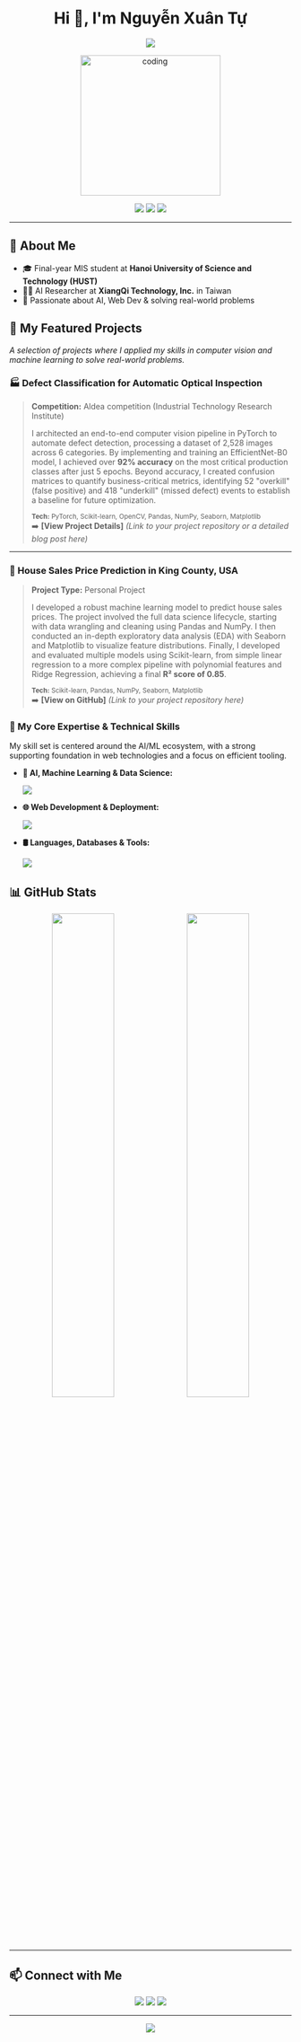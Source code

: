 <h1 align="center">Hi 👋, I'm Nguyễn Xuân Tự</h1>
 
<p align="center">
  <img src="https://readme-typing-svg.herokuapp.com?font=Fira+Code&weight=500&size=24&duration=3000&pause=1000&color=36BCF7&center=true&vCenter=true&width=600&lines=AI+Researcher+%7C+Software+Developer;AI+Projects+%2F+Web+%2F+Mobile;Always+learning+%E2%9C%A8+Building+cool+things" />
</p>


<p align="center">
  <img src="https://media1.giphy.com/media/v1.Y2lkPTc5MGI3NjExdmt2Z20waXF3Z2czZmxmN3p1dmJmZjJzZ2VhbXY3djluN2YweDRxdSZlcD12MV9pbnRlcm5hbF9naWZfYnlfaWQmY3Q9Zw/EZr27ZbJwmjE9PGyLN/giphy.gif" width="250" alt="coding" />
</p>

<p align="center">
  <a href="mailto:huytunguyen03@gmail.com"><img src="https://img.shields.io/badge/Email-F54A4A?style=for-the-badge&logo=gmail&logoColor=white" /></a>
  <a href="https://github.com/XuanTu2002"><img src="https://img.shields.io/badge/GitHub-181717?style=for-the-badge&logo=github&logoColor=white" /></a>
  <a href="https://portfolio-64c65.web.app"><img src="https://img.shields.io/badge/Portfolio-36BCF7?style=for-the-badge&logo=vercel&logoColor=white" /></a>
</p>

---

## 🧠 About Me

- 🎓 Final-year MIS student at **Hanoi University of Science and Technology (HUST)**
- 🧑‍🔬 AI Researcher at **XiangQi Technology, Inc.** in Taiwan
- 🌱 Passionate about AI, Web Dev & solving real-world problems

## 🚀 My Featured Projects

_A selection of projects where I applied my skills in computer vision and machine learning to solve real-world problems._

### 🏭 Defect Classification for Automatic Optical Inspection
> **Competition:** Aldea competition (Industrial Technology Research Institute)
>
> I architected an end-to-end computer vision pipeline in PyTorch to automate defect detection, processing a dataset of 2,528 images across 6 categories. By implementing and training an EfficientNet-B0 model, I achieved over **92% accuracy** on the most critical production classes after just 5 epochs. Beyond accuracy, I created confusion matrices to quantify business-critical metrics, identifying 52 "overkill" (false positive) and 418 "underkill" (missed defect) events to establish a baseline for future optimization.
>
> <sub>**Tech:** PyTorch, Scikit-learn, OpenCV, Pandas, NumPy, Seaborn, Matplotlib</sub>  
> ➡️ **[View Project Details]** *(Link to your project repository or a detailed blog post here)*

---

### 🏡 House Sales Price Prediction in King County, USA
> **Project Type:** Personal Project
>
> I developed a robust machine learning model to predict house sales prices. The project involved the full data science lifecycle, starting with data wrangling and cleaning using Pandas and NumPy. I then conducted an in-depth exploratory data analysis (EDA) with Seaborn and Matplotlib to visualize feature distributions. Finally, I developed and evaluated multiple models using Scikit-learn, from simple linear regression to a more complex pipeline with polynomial features and Ridge Regression, achieving a final **R² score of 0.85**.
>
> <sub>**Tech:** Scikit-learn, Pandas, NumPy, Seaborn, Matplotlib</sub>  
> ➡️ **[View on GitHub]** *(Link to your project repository here)*


### 🧠 My Core Expertise & Technical Skills

My skill set is centered around the AI/ML ecosystem, with a strong supporting foundation in web technologies and a focus on efficient tooling.

- **🤖 AI, Machine Learning & Data Science:**
  <p align="left">
    <a href="https://skillicons.dev">
      <img src="https://skillicons.dev/icons?i=python,pytorch,sklearn,anaconda,opencv&cache_bust=1" />
    </a>
  </p>

- **🌐 Web Development & Deployment:**
  <p align="left">
    <a href="https://skillicons.dev">
      <img src="https://skillicons.dev/icons?i=js,react,tailwind,vite,nextjs,nodejs,fastapi,docker,supabase,aws&cache_bust=1" />
    </a>
  </p>
  
- **🛢️ Languages, Databases & Tools:**
  <p align="left">
    <a href="https://skillicons.dev">
      <img src="https://skillicons.dev/icons?i=java,cpp,c,bash,postgresql,mongodb,git,github,vscode,pycharm&cache_bust=1" />
    </a>
  </p>
  
## 📊 GitHub Stats

<p align="center">
  <img src="https://github-readme-stats.vercel.app/api?username=XuanTu2002&show_icons=true&theme=radical&count_private=true" width="47%" />
  <img src="https://github-readme-stats.vercel.app/api/top-langs/?username=XuanTu2002&layout=compact&theme=radical&count_private=true&hide=css,html,shell,dockerfile" width="47%" />
</p>

---

## 📫 Connect with Me

<p align="center">
  <a href="mailto:huytunguyen03@gmail.com"><img src="https://img.shields.io/badge/Gmail-D14836?style=for-the-badge&logo=gmail&logoColor=white" /></a>
  <a href="https://github.com/XuanTu2002"><img src="https://img.shields.io/badge/GitHub-000?style=for-the-badge&logo=github&logoColor=white" /></a>
  <a href="https://portfolio-64c65.web.app"><img src="https://img.shields.io/badge/Portfolio-000?style=for-the-badge&logo=vercel&logoColor=white" /></a>
</p>

---

<p align="center">
  <img src="https://capsule-render.vercel.app/api?type=waving&color=36BCF7&height=100&section=footer"/>
</p>
